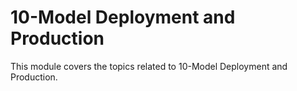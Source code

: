# 10-Model Deployment and Production

This module covers the topics related to 10-Model Deployment and Production.